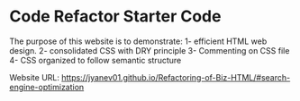 # Code Refactor Starter Code
The purpose of this website is to demonstrate:
1- efficient HTML web design. 
2- consolidated CSS with DRY principle
3- Commenting on CSS file
4- CSS organized to follow semantic structure

Website URL: https://jyanev01.github.io/Refactoring-of-Biz-HTML/#search-engine-optimization